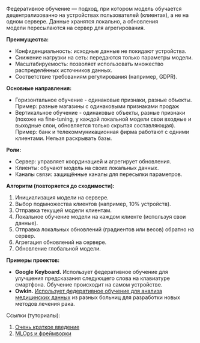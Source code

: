 Федеративное обучение — подход, при котором модель обучается децентрализованно на устройствах пользователей (клиентах), а не на одном сервере.
Данные хранятся локально, а обновления модели пересылаются на сервер для агрегирования.

**Преимущества:**

* Конфиденциальность: исходные данные не покидают устройства.
* Снижение нагрузки на сеть: передаются только параметры модели.
* Масштабируемость: позволяет использовать множество распределённых источников данных.
* Соответствие требованиям регулирования (например, GDPR).

**Основные направления:**

* Горизонтальное обучение - одинаковые признаки, разные объекты.
  Пример: разные магазины с одинаковыми признаками продаж
* Вертикальное обучение - одинаковые объекты, разные признаки (похоже на fine-tuning, у каждой локальной модели свои входные и выходные слои, обновляется только скрытая составляющая).
  Пример: банк и телекоммуникационная фирма работают с одними клиентами. Нельзя раскрывать базы.

**Роли:**

* Сервер: управляет координацией и агрегирует обновления.
* Клиенты: обучают модель на своих локальных данных.
* Каналы связи: защищённые каналы для пересылки параметров.

**Алгоритм (повторяется до сходимости):**

1. Инициализация модели на сервере.
1. Выбор подмножества клиентов (например, 10% устройств).
1. Отправка текущей модели клиентам.
1. Локальное обучение модели на каждом клиенте (используя свои данные).
1. Отправка локальных обновлений (градиентов или весов) обратно на сервер.
1. Агрегация обновлений на сервере.
1. Обновление глобальной модели.

**Примеры проектов:**

* **Google Keyboard.** Использует федеративное обучение для улучшения предсказания следующего слова на клавиатуре смартфона. Обучение происходит на самом устройстве.
* **Owkin.** [Использует федеративное обучение для анализа медицинских данных](https://www.owkin.com/newsfeed/owkin-and-cancerlinq-collaborate-to-use-federated-learning-on-real-world-oncology-data-in-a-study-to-understand-lung-cancer-treatment) из разных больниц для разработки новых методов лечения рака.

Ссылки (туториалы):

1. [Очень краткое введение](https://habr.com/ru/companies/skillfactory/articles/880416/)
1. [MLOps и фреймворки](https://bigdataschool.ru/blog/what-is-federated-machine-learning.html?ysclid=magzsvczrg333180667)
